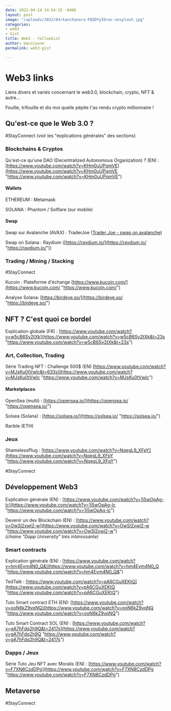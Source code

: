 ```yaml
---
date: 2022-04-24 14:54:15 -0400
layout: post
image: "/uploads/2022/04/kanchanara-FNZDYyI6rwc-unsplash.jpg"
categories:
- web3
- Gist
title: Web3 - YellowGist
author: macojaune
permalink: web3-gist

---
```

# Web3 links

Liens divers et variés concernant le web3.0, blockchain, crypto, NFT & autre…

Fouille, trifouille et dis moi quelle pépite t'as rendu crypto millionnaire !

## Qu'est-ce que le Web 3.0 ?

\#StayConnect (voir les "explications générales" des sections)

### Blockchains & Cryptos

Qu'est-ce qu'une DAO (Decentralized Autonomous Organization) ? (EN) : [https://www.youtube.com/watch?v=KHm0uUPqmVE](https://www.youtube.com/watch?v=KHm0uUPqmVE "https://www.youtube.com/watch?v=KHm0uUPqmVE")

#### Wallets

ETHEREUM : Metamask

SOLANA : Phantom / Solflare (sur mobile)

#### Swap

Swap sur Avalanche (AVAX) : TraderJoe ([Trader Joe - swap on avalanche](https://traderjoexyz.com/#/home))

Swap on Solana : Raydium ([https://raydium.io/](https://raydium.io/ "https://raydium.io/"))

### Trading / Mining / Stacking

\#StayConnect

Kucoin : Plateforme d'échange [https://www.kucoin.com/](https://www.kucoin.com/ "https://www.kucoin.com/")

Analyse Solana: [https://birdeye.so/](https://birdeye.so/ "https://birdeye.so/")

## NFT ? C'est quoi ce bordel

Explication globale (FR) : [https://www.youtube.com/watch?v=w5cB6Sy2tXk](https://www.youtube.com/watch?v=w5cB6Sy2tXk&t=23s "https://www.youtube.com/watch?v=w5cB6Sy2tXk&t=23s")

### Art, Collection, Trading

Série Trading NFT : Challenge 500$ (EN) [https://www.youtube.com/watch?v=MJsKu0tVwIc&t=633s](https://www.youtube.com/watch?v=MJsKu0tVwIc "https://www.youtube.com/watch?v=MJsKu0tVwIc")

#### Marketplaces

OpenSea (multi) : [https://opensea.io/](https://opensea.io/ "https://opensea.io/")

 Solsea (Solana) : [https://solsea.io/](https://solsea.io/ "https://solsea.io/")

Rarible (ETH)

### Jeux

ShamelessPlug : [https://www.youtube.com/watch?v=NqegL9_XFpY](https://www.youtube.com/watch?v=NqegL9_XFpY "https://www.youtube.com/watch?v=NqegL9_XFpY")

\#StayConnect

## Développement Web3

Explication générale (EN) : [https://www.youtube.com/watch?v=1i5wOpAg-lc](https://www.youtube.com/watch?v=1i5wOpAg-lc "https://www.youtube.com/watch?v=1i5wOpAg-lc")

Devenir un dev Blockchain (EN) : [https://www.youtube.com/watch?v=OwSl2xwl2-w](https://www.youtube.com/watch?v=OwSl2xwl2-w "https://www.youtube.com/watch?v=OwSl2xwl2-w")  
_(chaine "Dapp University" très intéressante)_

### Smart contracts

Explication générale (EN) : [https://www.youtube.com/watch?v=hm4Eym4N0_Q&](https://www.youtube.com/watch?v=hm4Eym4N0_Q "https://www.youtube.com/watch?v=hm4Eym4N0_Q&")

TedTalk : [https://www.youtube.com/watch?v=pA6CGuXEKtQ](https://www.youtube.com/watch?v=pA6CGuXEKtQ "https://www.youtube.com/watch?v=pA6CGuXEKtQ")

Tuto Smart contract ETH (EN): [https://www.youtube.com/watch?v=ooN6kZ9vqNQ](https://www.youtube.com/watch?v=ooN6kZ9vqNQ "https://www.youtube.com/watch?v=ooN6kZ9vqNQ")

Tuto Smart Contract SOL (EN) : [https://www.youtube.com/watch?v=gA7hFdq2h9Q&t=2417s](https://www.youtube.com/watch?v=gA7hFdq2h9Q "https://www.youtube.com/watch?v=gA7hFdq2h9Q&t=2417s")

### Dapps / Jeux

Série Tuto Jeu NFT avec Moralis (EN) : [https://www.youtube.com/watch?v=F7XN8CzdDPg](https://www.youtube.com/watch?v=F7XN8CzdDPg "https://www.youtube.com/watch?v=F7XN8CzdDPg")

## Metaverse

\#StayConnect